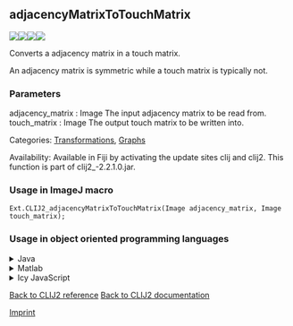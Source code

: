 ## adjacencyMatrixToTouchMatrix
<img src="images/mini_empty_logo.png"/><img src="images/mini_clij2_logo.png"/><img src="images/mini_empty_logo.png"/><img src="images/mini_empty_logo.png"/>

Converts a adjacency matrix in a touch matrix.

An adjacency matrix is symmetric while a touch matrix is typically not.

### Parameters

adjacency_matrix : Image
    The input adjacency matrix to be read from.
touch_matrix : Image
    The output touch matrix to be written into.


Categories: [Transformations](https://clij.github.io/clij2-docs/reference__transform), [Graphs](https://clij.github.io/clij2-docs/reference__graph)

Availability: Available in Fiji by activating the update sites clij and clij2.
This function is part of clij2_-2.2.1.0.jar.

### Usage in ImageJ macro
```
Ext.CLIJ2_adjacencyMatrixToTouchMatrix(Image adjacency_matrix, Image touch_matrix);
```


### Usage in object oriented programming languages



<details>

<summary>
Java
</summary>
<pre class="highlight">// init CLIJ and GPU
import net.haesleinhuepf.clij2.CLIJ2;
import net.haesleinhuepf.clij.clearcl.ClearCLBuffer;
CLIJ2 clij2 = CLIJ2.getInstance();

// get input parameters
ClearCLBuffer adjacency_matrix = clij2.push(adjacency_matrixImagePlus);
ClearCLBuffer touch_matrix = clij2.push(touch_matrixImagePlus);
</pre>

<pre class="highlight">
// Execute operation on GPU
clij2.adjacencyMatrixToTouchMatrix(adjacency_matrix, touch_matrix);
</pre>

<pre class="highlight">
// show result

// cleanup memory on GPU
clij2.release(adjacency_matrix);
clij2.release(touch_matrix);
</pre>

</details>



<details>

<summary>
Matlab
</summary>
<pre class="highlight">% init CLIJ and GPU
clij2 = init_clatlab();

% get input parameters
adjacency_matrix = clij2.pushMat(adjacency_matrix_matrix);
touch_matrix = clij2.pushMat(touch_matrix_matrix);
</pre>

<pre class="highlight">
% Execute operation on GPU
clij2.adjacencyMatrixToTouchMatrix(adjacency_matrix, touch_matrix);
</pre>

<pre class="highlight">
% show result

% cleanup memory on GPU
clij2.release(adjacency_matrix);
clij2.release(touch_matrix);
</pre>

</details>



<details>

<summary>
Icy JavaScript
</summary>
<pre class="highlight">// init CLIJ and GPU
importClass(net.haesleinhuepf.clicy.CLICY);
importClass(Packages.icy.main.Icy);

clij2 = CLICY.getInstance();

// get input parameters
adjacency_matrix_sequence = getSequence();
adjacency_matrix = clij2.pushSequence(adjacency_matrix_sequence);
touch_matrix_sequence = getSequence();
touch_matrix = clij2.pushSequence(touch_matrix_sequence);
</pre>

<pre class="highlight">
// Execute operation on GPU
clij2.adjacencyMatrixToTouchMatrix(adjacency_matrix, touch_matrix);
</pre>

<pre class="highlight">
// show result

// cleanup memory on GPU
clij2.release(adjacency_matrix);
clij2.release(touch_matrix);
</pre>

</details>



[Back to CLIJ2 reference](https://clij.github.io/clij2-docs/reference)
[Back to CLIJ2 documentation](https://clij.github.io/clij2-docs)

[Imprint](https://clij.github.io/imprint)
